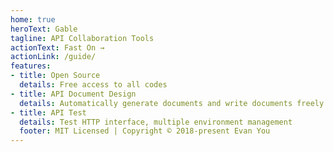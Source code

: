 ```yaml
---
home: true
heroText: Gable
tagline: API Collaboration Tools
actionText: Fast On →
actionLink: /guide/
features:
- title: Open Source
  details: Free access to all codes
- title: API Document Design
  details: Automatically generate documents and write documents freely
- title: API Test
  details: Test HTTP interface, multiple environment management
  footer: MIT Licensed | Copyright © 2018-present Evan You
---
```

